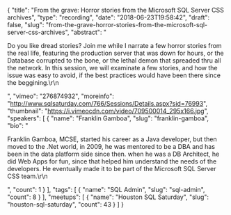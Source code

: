 {
  "title": "From the grave: Horror stories from the Microsoft SQL Server CSS archives",
  "type": "recording",
  "date": "2018-06-23T19:58:42",
  "draft": false,
  "slug": "from-the-grave-horror-stories-from-the-microsoft-sql-server-css-archives",
  "abstract": "<p>Do you like dread stories? Join me while I narrate a few horror stories from the real life, featuring the production server that was down for hours, or the Database corrupted to the bone, or the lethal demon that spreaded thru all the network. In this session, we will examinate a few stories, and how the issue was easy to avoid, if the best practices would have been there since the beggining.\r\n</p>",
  "vimeo": "276874932",
  "moreinfo": "http://www.sqlsaturday.com/766/Sessions/Details.aspx?sid=76993",
  "thumbnail": "https://i.vimeocdn.com/video/709500014_295x166.jpg",
  "speakers": [
    {
      "name": "Franklin Gamboa",
      "slug": "franklin-gamboa",
      "bio": "<p>Franklin Gamboa, MCSE, started his career as a Java developer, but then moved to the .Net world, in 2009, he was mentored to be a DBA and has been in the data platform side since then. when he was a DB Architect, he did Web Apps for fun, since that helped him understand the needs of the developers. He eventually made it to be part of the Microsoft SQL Server CSS team.\r\n</p>",
      "count": 1
    }
  ],
  "tags": [
    {
      "name": "SQL Admin",
      "slug": "sql-admin",
      "count": 8
    }
  ],
  "meetups": [
    {
      "name": "Houston SQL Saturday",
      "slug": "houston-sql-saturday",
      "count": 43
    }
  ]
}